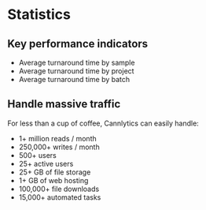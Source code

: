 # Statistics

## Key performance indicators

* Average turnaround time by sample
* Average turnaround time by project
* Average turnaround time by batch

## Handle massive traffic

For less than a cup of coffee, Cannlytics can easily handle:

* 1+ million reads / month
* 250,000+ writes / month
* 500+ users
* 25+ active users
* 25+ GB of file storage
* 1+ GB of web hosting
* 100,000+ file downloads
* 15,000+ automated tasks
